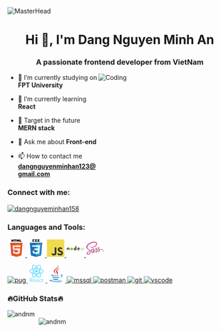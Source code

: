![MasterHead](https://office-softech.cdn.vccloud.vn/ckfinder/userfiles//images/aptech/FRONT-END.jpg)
<h1 align="center">Hi 👋, I'm Dang Nguyen Minh An</h1>
<h3 align="center">A passionate frontend developer from VietNam</h3>
<img align="right" alt="Coding" width="300" height="300" src="https://img.freepik.com/free-vector/programming-concept-illustration_114360-1351.jpg?t=st=1652919466~exp=1652920066~hmac=164ece301fa547fb244e15864f11130b258d4b175367a1b9f54e95cac8ae2d87&w=740">

- 🔭 I’m currently studying on **FPT University**

- 🌱 I’m currently learning **React**

- 📝 Target in the future **MERN stack**

- 💬 Ask me about **Front-end**

- 📫 How to contact me **dangnguyenminhan123@gmail.com**

<h3 align="left">Connect with me:</h3>
<p align="left">
<a href="https://www.facebook.com/DangNguyenMinhAn158/" target="_blank"><img align="center" src="https://raw.githubusercontent.com/rahuldkjain/github-profile-readme-generator/master/src/images/icons/Social/facebook.svg" alt="dangnguyeminhan158" height="30" width="40" /></a>
</p>

<h3 align="left">Languages and Tools:</h3>
<a href="https://www.w3.org/html/" target="_blank" rel="noreferrer"> 
<img src="https://raw.githubusercontent.com/devicons/devicon/master/icons/html5/html5-original-wordmark.svg" alt="html5" width="40" height="40"/> </a>
<a href="https://www.w3schools.com/css/" target="_blank" rel="noreferrer"> 
<img src="https://raw.githubusercontent.com/devicons/devicon/master/icons/css3/css3-original-wordmark.svg" alt="css3" width="40" height="40"/> </a> 
<a href="https://developer.mozilla.org/en-US/docs/Web/JavaScript" target="_blank" rel="noreferrer"> <img src="https://raw.githubusercontent.com/devicons/devicon/master/icons/javascript/javascript-original.svg" alt="javascript" width="40" height="40"/> </a> <a href="https://nodejs.org" target="_blank" rel="noreferrer"> <img src="https://raw.githubusercontent.com/devicons/devicon/master/icons/nodejs/nodejs-original-wordmark.svg" alt="nodejs" width="40" height="40"/> </a><a href="https://sass-lang.com" target="_blank" rel="noreferrer"> <img src="https://raw.githubusercontent.com/devicons/devicon/master/icons/sass/sass-original.svg" alt="sass" width="40" height="40"/> </a> </p>
<a href="https://pugjs.org" target="_blank" rel="noreferrer"> <img src="https://cdn.worldvectorlogo.com/logos/pug.svg" alt="pug" width="40" height="40"/> </a> 
<a href="https://reactjs.org/" target="_blank" rel="noreferrer"> <img src="https://raw.githubusercontent.com/devicons/devicon/master/icons/react/react-original-wordmark.svg" alt="react" width="40" height="40"/> </a> 
<a href="https://www.java.com" target="_blank" rel="noreferrer"> <img src="https://raw.githubusercontent.com/devicons/devicon/master/icons/java/java-original.svg" alt="java" width="40" height="40"/> </a> 
<a href="https://www.microsoft.com/en-us/sql-server" target="_blank" rel="noreferrer"> <img src="https://www.svgrepo.com/show/303229/microsoft-sql-server-logo.svg" alt="mssql" width="40" height="40"/> </a> 
<a href="https://postman.com" target="_blank" rel="noreferrer"> <img src="https://www.vectorlogo.zone/logos/getpostman/getpostman-icon.svg" alt="postman" width="40" height="40"/> </a> 
<a href="https://git-scm.com/" target="_blank" rel="noreferrer"> 
<img src="https://www.vectorlogo.zone/logos/git-scm/git-scm-icon.svg" alt="git" width="40" height="40"/> </a> 
<a href="https://code.visualstudio.com/" target="_blank" rel="noreferrer"> 
<img src="https://cdn.icon-icons.com/icons2/2107/PNG/512/file_type_vscode_icon_130084.png" alt="vscode" width="40" height="40"/> </a> 

<h3 align="left">🔥GitHub Stats🔥</h3>

<p><img align="left" width="350" src="https://github-readme-stats.vercel.app/api/top-langs?username=andnm&show_icons=true&locale=en&layout=compact" alt="andnm" /></p>

<p>&nbsp;<img align="right" width="434" src="https://github-readme-stats.vercel.app/api?username=andnm&show_icons=true&locale=en" alt="andnm" /></p>
